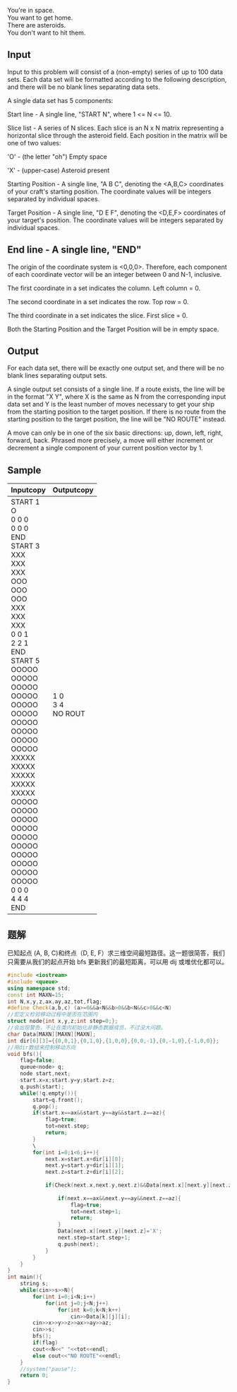 You're in space.  
You want to get home.  
There are asteroids.  
You don't want to hit them.  

## Input

Input to this problem will consist of a (non-empty) series of up to 100 data sets. Each data set will be formatted according to the following description, and there will be no blank lines separating data sets.  
  
A single data set has 5 components:  
  
Start line - A single line, "START N", where 1 <= N <= 10.  
  
Slice list - A series of N slices. Each slice is an N x N matrix representing a horizontal slice through the asteroid field. Each position in the matrix will be one of two values:  
  
'O' - (the letter "oh") Empty space  
  
'X' - (upper-case) Asteroid present  
  
Starting Position - A single line, "A B C", denoting the <A,B,C> coordinates of your craft's starting position. The coordinate values will be integers separated by individual spaces.  
  
Target Position - A single line, "D E F", denoting the <D,E,F> coordinates of your target's position. The coordinate values will be integers separated by individual spaces.  
  
## End line - A single line, "END"  
  
The origin of the coordinate system is <0,0,0>. Therefore, each component of each coordinate vector will be an integer between 0 and N-1, inclusive.  
  
The first coordinate in a set indicates the column. Left column = 0.  
  
The second coordinate in a set indicates the row. Top row = 0.  
  
The third coordinate in a set indicates the slice. First slice = 0.  
  
Both the Starting Position and the Target Position will be in empty space.  
  

## Output

For each data set, there will be exactly one output set, and there will be no blank lines separating output sets.  
  
A single output set consists of a single line. If a route exists, the line will be in the format "X Y", where X is the same as N from the corresponding input data set and Y is the least number of moves necessary to get your ship from the starting position to the target position. If there is no route from the starting position to the target position, the line will be "NO ROUTE" instead.  
  
A move can only be in one of the six basic directions: up, down, left, right, forward, back. Phrased more precisely, a move will either increment or decrement a single component of your current position vector by 1.  
  

## Sample

| Inputcopy                                                                                                                                                                                                                                                                                                                                                                                                     | Outputcopy            |
| ------------------------------------------------------------------------------------------------------------------------------------------------------------------------------------------------------------------------------------------------------------------------------------------------------------------------------------------------------------------------------------------------------------- | --------------------- |
| START 1<br>O<br>0 0 0<br>0 0 0<br>END<br>START 3<br>XXX<br>XXX<br>XXX<br>OOO<br>OOO<br>OOO<br>XXX<br>XXX<br>XXX<br>0 0 1<br>2 2 1<br>END<br>START 5<br>OOOOO<br>OOOOO<br>OOOOO<br>OOOOO<br>OOOOO<br>OOOOO<br>OOOOO<br>OOOOO<br>OOOOO<br>OOOOO<br>XXXXX<br>XXXXX<br>XXXXX<br>XXXXX<br>XXXXX<br>OOOOO<br>OOOOO<br>OOOOO<br>OOOOO<br>OOOOO<br>OOOOO<br>OOOOO<br>OOOOO<br>OOOOO<br>OOOOO<br>0 0 0<br>4 4 4<br>END | 1 0<br>3 4<br>NO ROUT |


## 题解
已知起点 (A, B, C)和终点（D, E, F）求三维空间最短路径。这一题很简答，我们只需要从我们的起点开始 bfs 更新我们的最短距离，可以用 dij 或堆优化都可以。
```cpp
#include <iostream>
#include <queue>
using namespace std;
const int MAXN=15;
int N,x,y,z,ax,ay,az,tot,flag;
#define Check(a,b,c) (a>=0&&a<N&&b>0&&b<N&&c>0&&c<N)
//宏定义检验移动过程中是否在范围内
struct node{int x,y,z;int step=0;};
//会出现警告，不让在类内初始化非静态数据成员，不过没大问题。
char Data[MAXN][MAXN][MAXN];
int dir[6][3]={{0,0,1},{0,1,0},{1,0,0},{0,0,-1},{0,-1,0},{-1,0,0}};
//用dir数组来控制移动方向
void bfs(){
    flag=false;
    queue<node> q;
    node start,next;
    start.x=x;start.y=y;start.z=z;
    q.push(start);
    while(!q.empty()){
        start=q.front();
        q.pop();
        if(start.x==ax&&start.y==ay&&start.z==az){
            flag=true;
            tot=next.step;
            return;
        }
        \
        for(int i=0;i<6;i++){
            next.x=start.x+dir[i][0];
            next.y=start.y+dir[i][1];
            next.z=start.z+dir[i][2];
            
            if(Check(next.x,next.y,next.z)&&Data[next.x][next.y][next.z]=='O'){
                
                if(next.x==ax&&next.y==ay&&next.z==az){
                    flag=true;
                    tot=next.step+1;
                    return;
                }
                Data[next.x][next.y][next.z]='X';
                next.step=start.step+1;
                q.push(next);
            }
        }
    }
}
int main(){
    string s;
    while(cin>>s>>N){
        for(int i=0;i<N;i++)
            for(int j=0;j<N;j++)
                for(int k=0;k<N;k++)
                    cin>>Data[k][j][i];
        cin>>x>>y>>z>>ax>>ay>>az;
        cin>>s;
        bfs();
        if(flag)
        cout<<N<<" "<<tot<<endl;
        else cout<<"NO ROUTE"<<endl;
    }
    //system("pause");
    return 0;
}

```